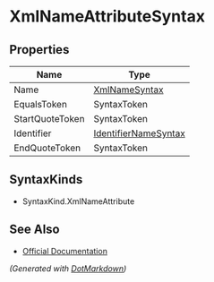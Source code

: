 # XmlNameAttributeSyntax

## Properties

| Name            | Type                                            |
| --------------- | ----------------------------------------------- |
| Name            | [XmlNameSyntax](XmlNameSyntax.md)               |
| EqualsToken     | SyntaxToken                                     |
| StartQuoteToken | SyntaxToken                                     |
| Identifier      | [IdentifierNameSyntax](IdentifierNameSyntax.md) |
| EndQuoteToken   | SyntaxToken                                     |

## SyntaxKinds

* SyntaxKind\.XmlNameAttribute

## See Also

* [Official Documentation](https://docs.microsoft.com/en-us/dotnet/api/microsoft.codeanalysis.csharp.syntax.xmlnameattributesyntax)


*\(Generated with [DotMarkdown](http://github.com/JosefPihrt/DotMarkdown)\)*